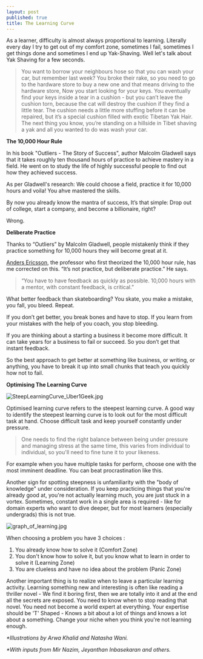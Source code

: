 ```yaml
---
layout: post
published: true
title: The Learning Curve
---
```


As a learner, difficulty is almost always proportional to learning.
Literally every day I try to get out of my comfort zone, sometimes I fail, sometimes I get things done and sometimes I end up Yak-Shaving. 
Well let's talk about Yak Shaving for a few seconds.

> You want to borrow your neighbours hose so that you can wash your car, but remember last week? You broke their rake, so you need to go to the hardware store to buy a new one and that means driving to the hardware store, Now you start looking for your keys. You eventually find your keys inside a tear in a cushion - but you can’t leave the cushion torn, because the cat will destroy the cushion if they find a little tear. The cushion needs a little more stuffing before it can be repaired, but it’s a special cushion filled with exotic Tibetan Yak Hair.
The next thing you know, you’re standing on a hillside in Tibet shaving a yak and all you wanted to do was wash your car.


**The 10,000 Hour Rule**

In his book "Outliers - The Story of Success", author Malcolm Gladwell says that it takes roughly ten thousand hours of practice to achieve mastery in a field. He went on to study the life of highly successful people to find out how they achieved success.

As per Gladwell's research: We could choose a field, practice it for 10,000 hours and voila!
You ahve mastered the skills.

By now you already know the mantra of success, It’s that simple: Drop out of college, start a company, and become a billionaire, right? 

Wrong.

**Deliberate Practice**

Thanks to “Outliers” by Malcolm Gladwell, people mistakenly think if they practice something for 10,000 hours they will become great at it.

[Anders Ericsson](http://www.amazon.com/dp/0544456238/?tag=jamesaltuc-20), the professor who first theorized  the 10,000 hour rule, has me corrected  on this. “It’s not practice, but deliberate practice.” He says.

>“You have to have feedback as quickly as possible. 10,000 hours with a mentor, with constant feedback, is critical.”

What better feedback than skateboarding? You skate, you make a mistake, you fall, you bleed. Repeat.

If you don’t get better, you break bones and have to stop. If you learn from your mistakes with the help of you coach, you stop bleeding.

If you are thinking about a starting a business it become more difficult. It can take years for a business to fail or succeed. So you don’t get that instant feedback.

So the best approach to get better at something like business, or writing, or anything, you have to break it up into small chunks that teach you quickly how not to fail.

**Optimising The Learning Curve**

![SteepLearningCurve_Uber1Geek.jpg]({{site.baseurl}}/images/SteepLearningCurve_Uber1Geek.jpg)

Optimised learning curve refers to the steepest learning curve. 
A good way to identify the steepest learning curve is to look out for the most difficult task at hand. Choose difficult task and keep yourself constantly under pressure.

> One needs to find the right balance between being under pressure and managing stress at the same time, this varies from individual to individual, so you'll need to fine tune it to your likeness.

For example when you have multiple tasks for perform, choose one with the most imminent deadline. You can beat procrastination like this.

Another sign for spotting steepness is unfamiliarity with the "body of knowledge" under consideration. If you keep practicing things that you're already good at, you're not actually learning much, you are just stuck in a vortex. Sometimes, constant work in a single area is required - like for domain experts who want to dive deeper, but for most learners (especially undergrads) this is not true. 

![graph_of_learning.jpg]({{site.baseurl}}/images/graph_of_learning.jpg)



When choosing a problem you have 3 choices :

1. You already know how to solve it (Comfort Zone)
2. You don't know how to solve it, but you know what to learn in order to solve it (Learning Zone)
3. You are clueless and have no idea about the problem (Panic Zone)


Another important thing is to realize when to leave a particular learning activity. Learning something new and interesting is often like reading a thriller novel - We find it boring first, then we are totally into it and at the end all the secrets are exposed. You need to know when to stop reading that novel. You need not become a world expert at everything. Your expertise should be 'T' Shaped - Knows a bit about a lot of things and knows a lot about a something. Change your niche when you think you're not learning enough.




_*Illustrations by Arwa Khalid and Natasha Wani._

_*With inputs from Mir Nazim, Jeyanthan Inbasekaran and others._
